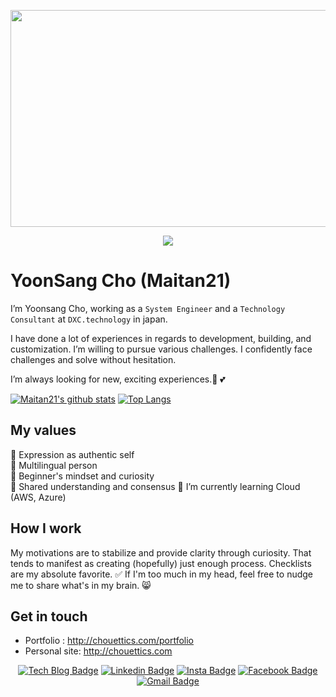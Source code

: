 
<p align="center"><img src="https://user-images.githubusercontent.com/45276804/87858951-b0ea0880-c96c-11ea-8a5f-51347325f308.gif" height="347px" width="800px"></p>
<div align=center>
<a href="https://hits.seeyoufarm.com"/><img src="https://hits.seeyoufarm.com/api/count/incr/badge.svg?url=https%3A%2F%2Fgithub.com%2FMaitan21"/></a>
</div>

# YoonSang Cho (Maitan21)
I’m Yoonsang Cho, working as a `System Engineer` and a `Technology Consultant` at `DXC.technology` in japan.

I have done a lot of experiences in regards to development, building, and customization. I’m willing to pursue various challenges. I confidently face challenges and solve without hesitation.

I’m always looking for new, exciting experiences.👋 💕

[![Maitan21's github stats](https://github-readme-stats.vercel.app/api?username=Maitan21&show_icons=true&hide_border=true)](https://github.com/Maitan21)
[![Top Langs](https://github-readme-stats.vercel.app/api/top-langs/?username=Maitan21&layout=compact)](https://github.com/Maitan21)

## My values
🌟 Expression as authentic self<br>
💖 Multilingual person<br>
🍏 Beginner's mindset and curiosity<br>
🙌 Shared understanding and consensus
🌱 I’m currently learning Cloud (AWS, Azure)

## How I work
My motivations are to stabilize and provide clarity through curiosity. That tends to manifest as creating (hopefully) just enough process. Checklists are my absolute favorite. ✅ If I'm too much in my head, feel free to nudge me to share what's in my brain. 😸

## Get in touch
- Portfolio : http://chouettics.com/portfolio <br>
- Personal site: http://chouettics.com
<div align=center>

[![Tech Blog Badge](http://img.shields.io/badge/-Github-black?style=flat-square&logo=github&link=https://github.com/Maitan21)](https://github.com/Maitan21) 
[![Linkedin Badge](https://img.shields.io/badge/-LinkedIn-blue?style=flat-square&logo=Linkedin&logoColor=white&link=https://www.linkedin.com/in/yoonsang-cho-244a26166//)](https://www.linkedin.com/in/yoonsang-cho-244a26166/) 
[![Insta Badge](https://img.shields.io/badge/-Instagram-gray?style=flat-square&logo=Instagram&link=https://www.instagram.com/j.y.s_94/)](https://www.instagram.com/j.y.s_94/) 
[![Facebook Badge](https://img.shields.io/badge/-Facebook-1877f2?style=flat-square&logo=facebook&logoColor=white&link=https://www.facebook.com/yoonsang.jho)](https://www.facebook.com/yoonsang.jho) 
[![Gmail Badge](https://img.shields.io/badge/-Gmail-d14836?style=flat-square&logo=Gmail&logoColor=white&link=mailto:oklfg2002@gmail.com)](mailto:oklfg2002@gmail.com)
</div>
<!--

Here are some ideas to get you started:

- 🔭 I’m currently working on ...
- 🌱 I’m currently learning ...
- 👯 I’m looking to collaborate on ...
- 🤔 I’m looking for help with ...
- 💬 Ask me about ...
- 📫 How to reach me: ...
- 😄 Pronouns: ...
- ⚡ Fun fact: ...
-->

	


	
